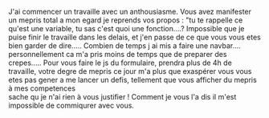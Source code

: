 J'ai commencer un travaille avec un anthousiasme.
Vous avez manifester un mepris total a mon egard 
je reprends vos propos : "tu te rappelle ce qu'est une variable, tu sas c'est quoi une fonction....?
Impossible que je puise finir le travaille dans les delais, et j'en passe de ce que vous vous etes bien garder de dire.....
Combien de temps j ai mis a faire une navbar.... personnellement ca m'a pris moins de temps que de preparer des crepes.....
Pour vous faire le js du formulaire, prendra plus de 4h de travaille, votre degre de mepris ce jour m'a plus que exaspérer 
vous vous etes pas gener a me lancer un defis, tellement que vous afficher du mepris à mes competences  
sache qu je n'ai rien à vous justifier !
Comment je vous l'a dis il m'est impossible de commiqurer avec vous.
